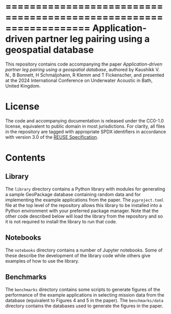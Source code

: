 <!--

SPDX-FileCopyrightText: SAS research group, HFT, Helmut Schmidt University
SPDX-License-Identifier: CC0-1.0

-->

==================================================================
Application-driven partner leg pairing using a geospatial database
==================================================================

This repository contains code accompanying the paper *Application-driven partner leg
pairing using a geospatial database*, authored by Kaushikk V. N., B Bonnett, H
Schmaljohann, R Klemm and T Fickenscher, and presented at the 2024 International
Conference on Underwater Acoustic in Bath, United Kingdom.


License
=======

The code and accompanying documentation is released under the CC0-1.0 license,
equivalent to public domain in most jurisdictions. For clarity, all files in the
repository are tagged with appropriate SPDX identifiers in accordance with version 3.0
of the [REUSE Specification](https://reuse.software).


Contents
========

Library
-------

The `library` directory contains a Python library with modules for generating a sample
GeoPackage database containing random data and for implementing the example applications
from the paper. The `pyproject.toml` file at the top level of the repository allows this
library to be installed into a Python environment with your preferred package manager.
Note that the other code described below will load the library from the repository and
so it is not required to install the library to run that code.


Notebooks
---------

The `notebooks` directory contains a number of Jupyter notebooks. Some of these describe
the development of the library code while others give examples of how to use the
library.


Benchmarks
----------

The `benchmarks` directory contains some scripts to generate figures of the performance
of the example applications in selecting mission data from the database (equivalent to
Figures 4 and 5 in the paper). The `benchmarks/data` directory contains the databases
used to generate the figures in the paper.
